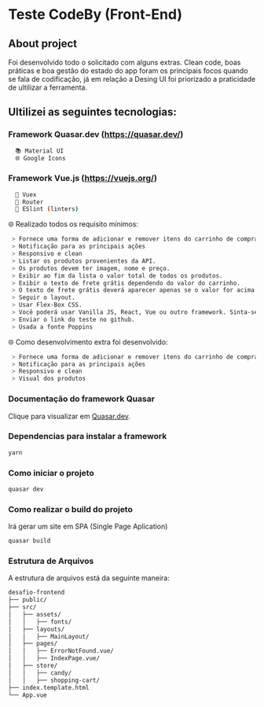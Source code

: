 # Teste CodeBy (Front-End)

## About project

Foi desenvolvido todo o solicitado com alguns extras. Clean code, boas práticas e  boa gestão do estado do app foram os principais focos quando se fala de codificação, já em relação a
Desing UI foi priorizado a praticidade de ultilizar a ferramenta.

## Ultilizei as seguintes tecnologias:

### Framework Quasar.dev (https://quasar.dev/)
```bash
  📚 Material UI
  🌐 Google Icons
```

### Framework Vue.js (https://vuejs.org/)
```bash
  📂 Vuex
  📂 Router
  📂 ESlint (linters)
 ```
 
🌐 Realizado todos os requisito mínimos:
```bash
 > Fornece uma forma de adicionar e remover itens do carrinho de compras
 > Notificação para as principais ações
 > Responsivo e clean
 > Listar os produtos provenientes da API.
 > Os produtos devem ter imagem, nome e preço.
 > Exibir ao fim da lista o valor total de todos os produtos.
 > Exibir o texto de frete grátis dependendo do valor do carrinho.
 > O texto de frete grátis deverá aparecer apenas se o valor for acima de **R$ 10,00.**
 > Seguir o layout.
 > Usar Flex-Box CSS.
 > Você poderá usar Vanilla JS, React, Vue ou outro framework. Sinta-se a vontade para usar a ferramenta que preferir.
 > Enviar o link do teste no github.
 > Usada a fonte Poppins
```
🌐 Como desenvolvimento extra foi desenvolvido: 
```bash
 > Fornece uma forma de adicionar e remover itens do carrinho de compras
 > Notificação para as principais ações
 > Responsivo e clean
 > Visual dos produtos
```
### Documentação do framework Quasar
Clique para visualizar em [Quasar.dev](https://quasar.dev/start/quasar-cli).
 
### Dependencias para instalar a framework
```bash
yarn
```

### Como iniciar o projeto
```bash
quasar dev
```

### Como realizar o build do projeto
Irá gerar um site em SPA (Single Page Aplication)

```bash
quasar build
```

### Estrutura de Arquivos
A estrutura de arquivos está da seguinte maneira:

```bash
desafio-frontend
├── public/
├── src/
│   ├── assets/
│   │   ├── fonts/
│   ├── layouts/
│   │   ├── MainLayout/
│   ├── pages/
│   │   ├── ErrorNotFound.vue/
│   │   ├── IndexPage.vue/
│   ├── store/
│   │   ├── candy/
│   │   ├── shopping-cart/
├── index.template.html
└── App.vue
```
